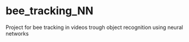 # bee_tracking_NN
Project for bee tracking in videos trough object recognition using neural networks
